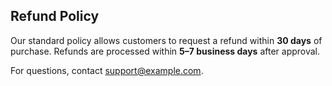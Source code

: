 ## Refund Policy

Our standard policy allows customers to request a refund within **30 days** of purchase. Refunds are processed within **5–7 business days** after approval.

For questions, contact [support@example.com](mailto:support@example.com).
